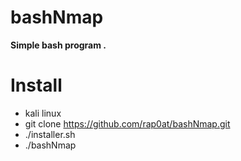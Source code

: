 # bashNmap
<b>Simple bash program . </b>

# Install
* kali linux 
* git clone https://github.com/rap0at/bashNmap.git
* ./installer.sh
* ./bashNmap
